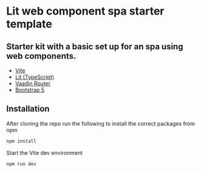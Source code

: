 # Lit web component spa starter template

## Starter kit with a basic set up for an spa using web components.

* [Vite](https://vitejs.dev/)
* [Lit (TypeScript)](https://lit.dev/)
* [Vaadin Router](https://github.com/vaadin/router)
* [Bootstrap 5](https://getbootstrap.com/docs/5.2/getting-started/introduction/)

## Installation

After cloning the repo run the following to install the correct packages from npm

```bash
npm install
```

Start the Vite dev environment

```bash
npm run dev
```
